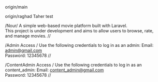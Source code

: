 origin/main

origin/raghad
Taher test

/Nour/
A simple web-based movie platform built with Laravel.  
This project is under development and aims to allow users to browse, rate, and manage movies.
//

/Admin Access /
Use the following credentials to log in as an admin:
Email: admin@gmail.com  
Password: 12345678
//

/ContentAdmin Access /
Use the following credentials to log in as an content_admin:
Email: content_admin@gmail.com  
Password: 12345678
//
